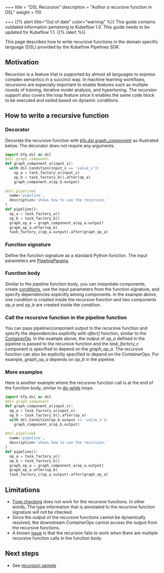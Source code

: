 +++
title = "DSL Recursion"
description = "Author a recursive function in DSL"
weight = 110
                    
+++
{{% alert title="Out of date" color="warning" %}}
This guide contains outdated information pertaining to Kubeflow 1.0. This guide
needs to be updated for Kubeflow 1.1.
{{% /alert %}}

This page describes how to write recursive functions in the domain specific language (DSL) provided by the Kubeflow Pipelines SDK.

## Motivation
Recursion is a feature that is supported by almost all languages to express complex semantics in a succinct way. 
In machine learning workflows, recursions are especially important to enable features such as multiple rounds of training, 
iterative model analysis, and hypertuning. The recursion support also covers the loop feature since it enables the same code 
block to be executed and exited based on dynamic conditions.

## How to write a recursive function

### Decorator

Decorate the recursive function with [kfp.dsl.graph_component](https://github.com/kubeflow/pipelines/blob/18e1db1013337d1e7fdc8aa2f9b04c0b73f4726b/sdk/python/kfp/dsl/_component.py)
as illustrated below. The decorator does not require any arguments.
```python
import kfp.dsl as dsl
@dsl.graph_component
def graph_component_a(input_x):
  with dsl.Condition(input_x == 'value_x'):
    op_a = task_factory_a(input_x)
    op_b = task_factory_b().after(op_a)
    graph_component_a(op_b.output)
    
@dsl.pipeline(
  name='pipeline',
  description='shows how to use the recursion.'
)
def pipeline():
  op_a = task_factory_a()
  op_b = task_factory_b()
  graph_op_a = graph_component_a(op_a.output)
  graph_op_a.after(op_b)
  task_factory_c(op_a.output).after(graph_op_a)
```

### Function signature
Define the function signature as a standard Python function. The input parameters are [PipelineParams](https://github.com/kubeflow/pipelines/blob/18e1db1013337d1e7fdc8aa2f9b04c0b73f4726b/sdk/python/kfp/dsl/_pipeline_param.py).

### Function body
Similar to the pipeline function body, you can instantiate components, create [conditions](https://github.com/kubeflow/pipelines/blob/f8b0f5bf0cc0b5aceb8aedfd21e93156e363ea48/sdk/python/kfp/dsl/_ops_group.py#L110),
use the input parameters from the function signature, and specify dependencies explicitly among components. 
In the example above, one condition is created inside the recursive function and 
two components *op_a* and *op_b* are created inside the condition.   

### Call the recursive function in the pipeline function
You can pass pipeline/component output to the recursive function and specify the dependencies explicitly with *after()* function, similar to
the [ContainerOp](https://github.com/kubeflow/pipelines/blob/18e1db1013337d1e7fdc8aa2f9b04c0b73f4726b/sdk/python/kfp/dsl/_container_op.py). In the example above, the output of *op_a* 
defined in the pipeline is passed to the recursive function and the *task_factory_c* component is specified to depend on the *graph_op_a*. 
The recursive function can also be explicitly specified to depend on the ContainerOps. For example, *graph_op_a* depends on *op_b* in the pipeline.

### More examples
Here is another example where the recursive function call is at the end of the function body, similar to [do-while](https://en.wikipedia.org/wiki/Do_while_loop) loops.
```python
import kfp.dsl as dsl
@dsl.graph_component
def graph_component_a(input_x):
  op_a = task_factory_a(input_x)
  op_b = task_factory_b().after(op_a)
  with dsl.Condition(op_b.output == 'value_x'):
    graph_component_a(op_b.output)
 
@dsl.pipeline(
  name='pipeline',
  description='shows how to use the recursion.'
)
def pipeline():
  op_a = task_factory_a()
  op_b = task_factory_b()
  graph_op_a = graph_component_a(op_a.output)
  graph_op_a.after(op_b)
  task_factory_c(op_a.output).after(graph_op_a)
```

## Limitations

* [Type checking](/docs/components/pipelines/sdk/static-type-checking) does not work for the recursive functions. In other words, The type information that is annotated to the recursive 
function signature will not be checked.
* Since the output of the recursive functions cannot be dynamically resolved, the downstream ContainerOps cannot
access the output from the recursive functions.
* A known [issue](https://github.com/kubeflow/pipelines/issues/1065) is that the recursion fails to work when there are 
multiple recursive function calls in the function body.

## Next steps

* See [recursion sample](https://github.com/kubeflow/pipelines/blob/18e1db1013337d1e7fdc8aa2f9b04c0b73f4726b/samples/core/recursion/recursion.py)
